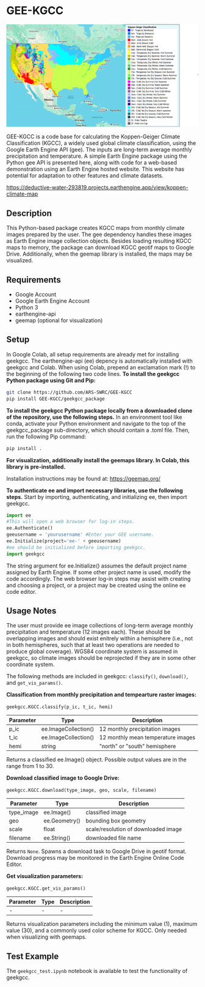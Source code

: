 # GEE-KGCC

![](Images/LandingImage.png)

GEE-KGCC is a code base for calculating the Koppen-Geiger Climate Classification (KGCC), a widely used global climate classification, using the Google Earth Engine API (gee). The inputs are long-term average monthly precipitation and temperature. A simple Earth Engine package using the Python gee API is presented here, along with code for a web-based demonstration using an Earth Engine hosted website. This website has potential for adaptation to other features and climate datasets.

https://deductive-water-293819.projects.earthengine.app/view/koppen-climate-map

## Description
This Python-based package creates KGCC maps from monthly climate images prepared by the user. The gee dependency handles these images as Earth Engine image collection objects. Besides loading resulting KGCC maps to memory, the package can download KGCC geotif maps to Google Drive. Additionally, when the geemap library is installed, the maps may be visualized. 

## Requirements
- Google Account
- Google Earth Engine Account
- Python 3
- earthengine-api
- geemap (optional for visualization)

## Setup
In Google Colab, all setup requirements are already met for installing geekgcc. The earthengine-api (ee) depency is automatically installed with geekgcc and Colab. When using Colab, prepend an exclamation mark (!) to the beginning of the following two code lines.
**To install the geekgcc Python package using Git and Pip:**
```bash
git clone https://github.com/ARS-SWRC/GEE-KGCC
pip install GEE-KGCC/geekgcc_package
```
**To install the geekgcc Python package locally from a downloaded clone of the repository, use the following steps.** In an environment tool like conda, activate your Python environment and navigate to the top of the geekgcc_package sub-directory, which should contain a .toml file. Then, run the following Pip command:
```bash
pip install .
```
**For visualization, additionally install the geemaps library. In Colab, this library is pre-installed.**

Installation instructions may be found at:
https://geemap.org/

**To authenticate ee and import necessary libraries, use the following steps.** Start by importing, authenticating, and initializing ee, then import geekgcc.
```python
import ee
#This will open a web browser for log-in steps.
ee.Authenticate()
geeusername = 'yourusername' #Enter your GEE username.
ee.Initialize(project='ee-' + geeusername)
#ee should be initialized before importing geekgcc.
import geekgcc
```
The string argument for ee.Initialize() assumes the default project name assigned by Earth Engine. If some other project name is used, modify the code accordingly. The web browser log-in steps may assist with creating and choosing a project, or a project may be created using the online ee code editor.

## Usage Notes
The user must provide ee image collections of long-term average monthly precipitation and temperature (12 images each). These should be overlapping images and should exist enitrely within a hemisphere (i.e., not in both hemispheres, such that at least two operations are needed to produce global coverage). WGS84 coordinate system is assumed in geekgcc, so climate images should be reprojected if they are in some other coordinate system.

The following methods are included in geekgcc: `classify()`, `download()`, and `get_vis_params()`.

**Classification from monthly precipitation and tempearture raster images:**

`geekgcc.KGCC.classify(p_ic, t_ic, hemi)`

| Parameter | Type | Description |
| ------ | ------ | ------ |
| p_ic | ee.ImageCollection() | 12 monthly precipitation images |
| t_ic | ee.ImageCollection() | 12 monthly mean temperature images |
| hemi | string | "north" or "south" hemisphere |

Returns a classified ee.Image() object. Possible output values are in the range from 1 to 30.

**Download classified image to Google Drive:**

`geekgcc.KGCC.download(type_image, geo, scale, filename)`

| Parameter | Type | Description |
| ------ | ------ | ------ |
| type_image | ee.Image() | classified image |
| geo | ee.Geometry() | bounding box geometry |
| scale | float | scale/resolution of downloaded image |
| filename | ee.String() | downloaded file name |

Returns `None`. Spawns a download task to Google Drive in geotif format. Download progress may be monitored in the Earth Engine Online Code Editor.

**Get visualization parameters:**

`geekgcc.KGCC.get_vis_params()`

| Parameter | Type | Description |
| ------ | ------ | ------ |
| - | - | - |

Returns visualization parameters including the minimum value (1), maximum value (30), and a commonly used color scheme for KGCC. Only needed when visualizing with geemaps.

## Test Example
The `geekgcc_test.ipynb` notebook is available to test the functionality of geekgcc.

